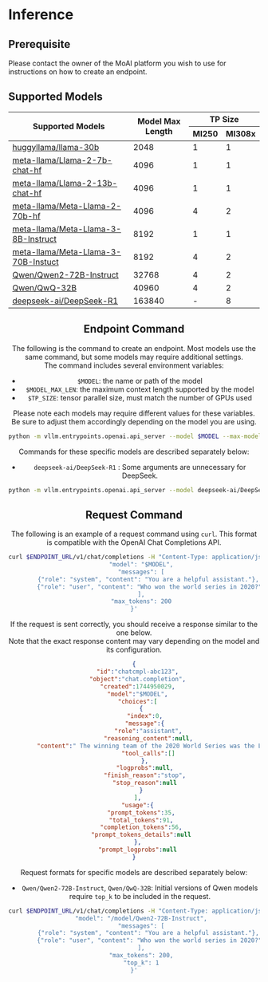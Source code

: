 # Inference 

## Prerequisite

Please contact the owner of the MoAI platform you wish to use for instructions on how to create an endpoint.

## Supported Models

<div align="center" style="margin-top: 1rem;">
<table>
  <thead>
    <tr>
      <th rowspan="2">Supported Models</th>
      <th rowspan="2">Model Max Length</th>
      <th colspan="2" style="text-align: center;">TP Size</th>
    </tr>
    <tr>
      <th>MI250</th>
      <th>MI308x</th>
    </tr>
  </thead>
  <tbody>
    <tr>
      <td><a href="https://huggingface.co/huggyllama/llama-30b">huggyllama/llama-30b</a></td>
      <td>2048</td>
      <td>1</td>
      <td>1</td>
    </tr>
    <tr>
      <td><a href="https://huggingface.co/meta-llama/Llama-2-7b-chat-hf">meta-llama/Llama-2-7b-chat-hf</a></td>
      <td>4096</td>
      <td>1</td>
      <td>1</td>
    </tr>
    <tr>
      <td><a href="https://huggingface.co/meta-llama/Llama-2-13b-chat-hf">meta-llama/Llama-2-13b-chat-hf</a></td>
      <td>4096</td>
      <td>1</td>
      <td>1</td>
    </tr>
    <tr>
      <td><a href="https://huggingface.co/meta-llama/Meta-Llama-2-70b-hf">meta-llama/Meta-Llama-2-70b-hf</a></td>
      <td>4096</td>
      <td>4</td>
      <td>2</td>
    </tr>
    <tr>
      <td><a href="https://huggingface.co/meta-llama/Meta-Llama-3-8B-Instruct">meta-llama/Meta-Llama-3-8B-Instruct</a></td>
      <td>8192</td>
      <td>1</td>
      <td>1</td>
    </tr>
    <tr>
      <td><a href="https://huggingface.co/meta-llama/Meta-Llama-3-70B-Instuct">meta-llama/Meta-Llama-3-70B-Instuct</a></td>
      <td>8192</td>
      <td>4</td>
      <td>2</td>
    </tr>
    <tr>
      <td><a href="https://huggingface.co/Qwen/Qwen2-72B-Instruct">Qwen/Qwen2-72B-Instruct</a></td>
      <td>32768</td>
      <td>4</td>
      <td>2</td>
    </tr>
    <tr>
      <td><a href="https://huggingface.co/Qwen/QwQ-32B">Qwen/QwQ-32B</a></td>
      <td>40960</td>
      <td>4</td>
      <td>2</td>
    </tr>
    <tr>
      <td><a href="https://huggingface.co/deepseek-ai/DeepSeek-R1">deepseek-ai/DeepSeek-R1</a></td>
      <td>163840</td>
      <td>-</td>
      <td>8</td>
    </tr>
  </tbody>
</table>



## Endpoint Command

The following is the command to create an endpoint. Most models use the same command, but some models may require additional settings.  
The command includes several environment variables:

- `$MODEL`: the name or path of the model
- `$MODEL_MAX_LEN`: the maximum context length supported by the model
- `$TP_SIZE`: tensor parallel size, must match the number of GPUs used

Please note each models may require different values for these variables. Be sure to adjust them accordingly depending on the model you are using.

```bash
python -m vllm.entrypoints.openai.api_server --model $MODEL --max-model-len $MODEL_MAX_LEN --trust-remote-code --tensor-parallel-size $TP_SIZE --gpu-memory-utilization 0.95 --quantization None --block-size 16 --max-num-batched-tokens $MODEL_MAX_LEN --enable-chunked-prefill False
```


Commands for these specific models are described separately below:  

- `deepseek-ai/DeepSeek-R1` : Some arguments are unnecessary for DeepSeek.

```bash
python -m vllm.entrypoints.openai.api_server --model deepseek-ai/DeepSeek-R1 --max-model-len 163840 --trust-remote-code --tensor-parallel-size 8 --gpu-memory-utilization 0.95 --quantization None
```

## Request Command

The following is an example of a request command using `curl`. This format is compatible with the OpenAI Chat Completions API.

```bash
curl $ENDPOINT_URL/v1/chat/completions -H "Content-Type: application/json" -d '{
    "model": "$MODEL",
    "messages": [
        {"role": "system", "content": "You are a helpful assistant."},
        {"role": "user", "content": "Who won the world series in 2020?"}
    ],
    "max_tokens": 200
}'
```

If the request is sent correctly, you should receive a response similar to the one below.  
Note that the exact response content may vary depending on the model and its configuration.

```json
{
  "id":"chatcmpl-abc123",
  "object":"chat.completion",
  "created":1744950029,
  "model":"$MODEL",
  "choices":[
    {
      "index":0,
      "message":{
        "role":"assistant",
        "reasoning_content":null,
        "content":" The winning team of the 2020 World Series was the Los Angeles Dodgers. They beat the Tampa Bay Rays in the seven-game series, which was held in stringent COVID-19 protocols to ensure the safety of players, staff, and fans.",
        "tool_calls":[]
      },
      "logprobs":null,
      "finish_reason":"stop",
      "stop_reason":null
    }
  ],
  "usage":{
    "prompt_tokens":35,
    "total_tokens":91,
    "completion_tokens":56,
    "prompt_tokens_details":null
  },
  "prompt_logprobs":null
}
```

Request formats for specific models are described separately below:

- `Qwen/Qwen2-72B-Instruct`, `Qwen/QwQ-32B`: Initial versions of Qwen models require `top_k` to be included in the request.

```bash
curl $ENDPOINT_URL/v1/chat/completions -H "Content-Type: application/json"   -d '{
    "model": "/model/Qwen2-72B-Instruct",
    "messages": [
        {"role": "system", "content": "You are a helpful assistant."},
        {"role": "user", "content": "Who won the world series in 2020?"}
    ],
    "max_tokens": 200,
    "top_k": 1
}'
```



